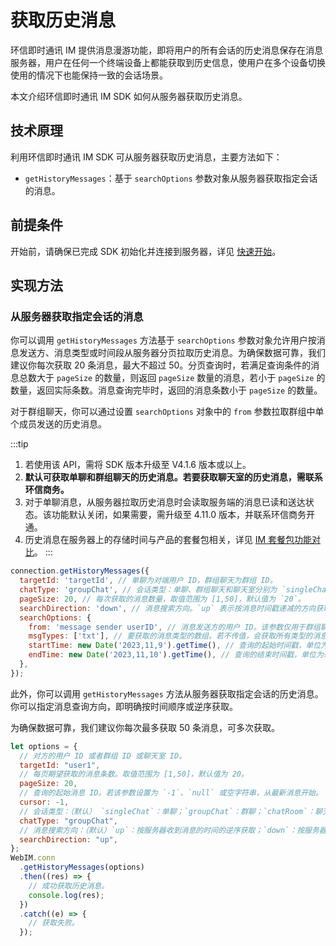 # 获取历史消息

<Toc />

环信即时通讯 IM 提供消息漫游功能，即将用户的所有会话的历史消息保存在消息服务器，用户在任何一个终端设备上都能获取到历史信息，使用户在多个设备切换使用的情况下也能保持一致的会话场景。

本文介绍环信即时通讯 IM SDK 如何从服务器获取历史消息。

## 技术原理

利用环信即时通讯 IM SDK 可从服务器获取历史消息，主要方法如下：

- `getHistoryMessages`：基于 `searchOptions` 参数对象从服务器获取指定会话的消息。

## 前提条件

开始前，请确保已完成 SDK 初始化并连接到服务器，详见 [快速开始](quickstart.html)。

## 实现方法

### 从服务器获取指定会话的消息

你可以调用 `getHistoryMessages` 方法基于 `searchOptions` 参数对象允许用户按消息发送方、消息类型或时间段从服务器分页拉取历史消息。为确保数据可靠，我们建议你每次获取 20 条消息，最大不超过 50。分页查询时，若满足查询条件的消息总数大于 `pageSize` 的数量，则返回 `pageSize` 数量的消息，若小于 `pageSize` 的数量，返回实际条数。消息查询完毕时，返回的消息条数小于 `pageSize` 的数量。

对于群组聊天，你可以通过设置 `searchOptions` 对象中的 `from` 参数拉取群组中单个成员发送的历史消息。

:::tip
1. 若使用该 API，需将 SDK 版本升级至 V4.1.6 版本或以上。
2. **默认可获取单聊和群组聊天的历史消息。若要获取聊天室的历史消息，需联系环信商务。**
3. 对于单聊消息，从服务器拉取历史消息时会读取服务端的消息已读和送达状态。该功能默认关闭，如果需要，需升级至 4.11.0 版本，并联系环信商务开通。
4. 历史消息在服务器上的存储时间与产品的套餐包相关，详见 [IM 套餐包功能对比](/product/product_package_feature.html)。
:::

```javascript
connection.getHistoryMessages({
  targetId: 'targetId', // 单聊为对端用户 ID，群组聊天为群组 ID。
  chatType: 'groupChat', // 会话类型：单聊、群组聊天和聊天室分别为 `singleChat`、`groupChat` 和 `chatRoom`。
  pageSize: 20, // 每次获取的消息数量，取值范围为 [1,50]，默认值为 `20`。
  searchDirection: 'down', // 消息搜索方向。`up` 表示按消息时间戳递减的方向获取，即先获取最新消息；`down` 表示按消息时间戳递增的方向获取，即先获取最老的消息。
  searchOptions: {
    from: 'message sender userID', // 消息发送方的用户 ID。该参数仅用于群组聊天。 
    msgTypes: ['txt'], // 要获取的消息类型的数组。若不传值，会获取所有类型的消息。
    startTime: new Date('2023,11,9').getTime(), // 查询的起始时间戳，单位为毫秒。
    endTime: new Date('2023,11,10').getTime(), // 查询的结束时间戳，单位为毫秒。
  },
});
```

此外，你可以调用 `getHistoryMessages` 方法从服务器获取指定会话的历史消息。你可以指定消息查询方向，即明确按时间顺序或逆序获取。

为确保数据可靠，我们建议你每次最多获取 50 条消息，可多次获取。

```javascript
let options = {
  // 对方的用户 ID 或者群组 ID 或聊天室 ID。
  targetId: "user1",
  // 每页期望获取的消息条数。取值范围为 [1,50]，默认值为 20。
  pageSize: 20,
  // 查询的起始消息 ID。若该参数设置为 `-1`、`null` 或空字符串，从最新消息开始。
  cursor: -1,
  // 会话类型：（默认） `singleChat`：单聊；`groupChat`：群聊；`chatRoom`：聊天室
  chatType: "groupChat",
  // 消息搜索方向：（默认）`up`：按服务器收到消息的时间的逆序获取；`down`：按服务器收到消息的时间的正序获取。
  searchDirection: "up",
};
WebIM.conn
  .getHistoryMessages(options)
  .then((res) => {
    // 成功获取历史消息。
    console.log(res);
  })
  .catch((e) => {
    // 获取失败。
  });
```


